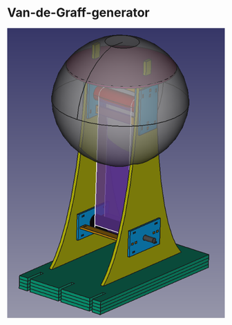 # Van-de-Graff-generator
![alt text](https://github.com/MikeMakes/Van-de-Graff-generator/blob/master/Freecad%20models/All.png)
